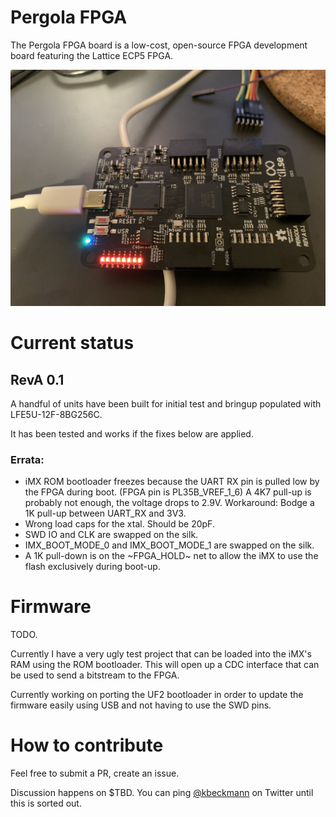 # Pergola FPGA

The Pergola FPGA board is a low-cost, open-source FPGA development board featuring the Lattice ECP5 FPGA.

![Pergola FPGA top view](img/top.jpg)

# Current status

## RevA 0.1

A handful of units have been built for initial test and bringup populated with LFE5U-12F-8BG256C.

It has been tested and works if the fixes below are applied.

### Errata:

- iMX ROM bootloader freezes because the UART RX pin is pulled
   low by the FPGA during boot. (FPGA pin is PL35B_VREF_1_6)
   A 4K7 pull-up is probably not enough, the voltage drops to 2.9V.
   Workaround: Bodge a 1K pull-up between UART_RX and 3V3.
- Wrong load caps for the xtal. Should be 20pF.
- SWD IO and CLK are swapped on the silk.
- IMX_BOOT_MODE_0 and IMX_BOOT_MODE_1 are swapped on the silk.
- A 1K pull-down is on the ~FPGA_HOLD~ net to allow the iMX to use the flash exclusively during boot-up.

# Firmware
TODO.

Currently I have a very ugly test project that can be loaded into the iMX's RAM using the ROM bootloader. This will open up a CDC interface that can be used to send a bitstream to the FPGA.

Currently working on porting the UF2 bootloader in order to update the firmware easily using USB and not having to use the SWD pins.

# How to contribute

Feel free to submit a PR, create an issue.

Discussion happens on $TBD. You can ping [@kbeckmann](https://twitter.com/kbeckmann) on Twitter until this is sorted out.

